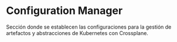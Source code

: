 # Configuration Manager

Sección donde se establecen las configuraciones para la gestión de artefactos y abstracciones de Kubernetes con Crossplane.